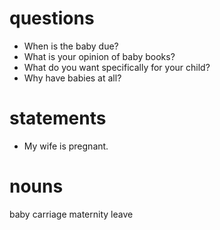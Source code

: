 # questions

- When is the baby due?
- What is your opinion of baby books?
- What do you want specifically for your child?
- Why have babies at all?

# statements
- My wife is pregnant.


# nouns
baby carriage
maternity leave